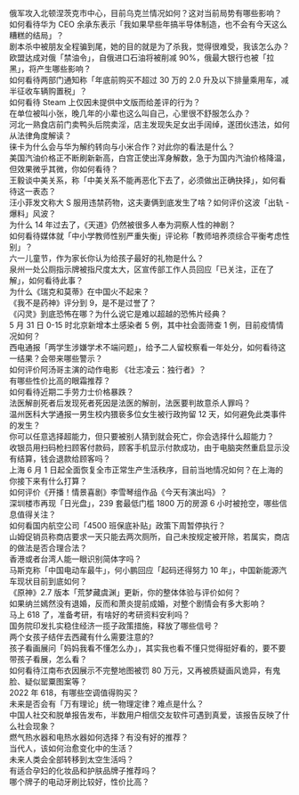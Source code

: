 俄军攻入北顿涅茨克市中心，目前乌克兰情况如何？这对当前局势有哪些影响？  
如何看待华为 CEO 余承东表示「我如果早些年搞半导体制造，也不会有今天这么糟糕的结局」？  
剧本杀中被朋友全程骗到尾，她的目的就是为了杀我，觉得很难受，我该怎么办？  
欧盟达成对俄「禁油令」，自俄进口石油将被削减 90%，俄最大银行也被「拉黑」，将产生哪些影响？  
如何看待两部门通知称「年底前购买不超过 30 万的 2.0 升及以下排量乘用车，减半征收车辆购置税」？  
如何看待 Steam 上仅因未提供中文版而给差评的行为？  
在单位被叫小张，晚几年的小辈也这么叫自己，心里很不舒服怎么办？  
河北一熟食店前门卖鸭头后院卖淫，店主发现失足女出手阔绰，遂团伙违法，如何从法律角度解读？  
徕卡为什么会与华为解约转向与小米合作？对此你的看法是什么？  
美国汽油价格正不断刷新新高，白宫正使出浑身解数，急于为国内汽油价格降温，但效果微乎其微，你如何看待？  
王毅谈中美关系，称「中美关系不能再恶化下去了，必须做出正确抉择」，如何看待这一表态？  
汪小菲发文称大 S 服用违禁药物，这夫妻俩到底发生了啥？如何评价这波「出轨 - 爆料」风波？  
为什么 14 年过去了，《天道》仍然被很多人奉为洞察人性的神剧？  
如何看待媒体就「中小学教师性别严重失衡」评论称「教师培养须综合平衡考虑性别」？  
六一儿童节，作为家长你认为给孩子最好的礼物是什么？  
泉州一处公厕指示牌被指尺度太大，区宣传部工作人员回应「已关注，正在了解」，如何看待此事？  
为什么《瑞克和莫蒂》在中国火不起来？  
《我不是药神》评分到 9，是不是过誉了？  
《闪灵》到底恐怖在哪？为什么说它是难以超越的恐怖片经典？  
5 月 31 日 0-15 时北京新增本土感染者 5 例，其中社会面筛查 1 例，目前疫情情况如何？  
西电通报「两学生涉嫌学术不端问题」，给予二人留校察看一年处分，如何看待这一结果？会带来哪些警示？  
如何评价阿汤哥主演的动作电影 《壮志凌云：独行者》？  
有哪些性价比高的眼霜推荐？  
如何看待近期二手劳力士价格暴跌？  
法医解剖死者后发现死者死因是法医的解剖，法医要判故意杀人罪吗？  
温州医科大学通报一男生校内猥亵多位女生被行政拘留 12 天，如何避免此类事件的发生？  
你可以任意选择超能力，但只要被别人猜到就会死亡，你会选择什么超能力？  
收银员用扫码枪扫顾客付款码，顾客手机显示付款成功，由于电脑突然重启显示没有结算，钱会退款给顾客吗？  
上海 6 月 1 日起全面恢复全市正常生产生活秩序，目前当地情况如何？在上海的你接下来有什么打算？  
如何评价《开播！情景喜剧》李雪琴组作品《今天有演出吗》？  
深圳楼市再现「日光盘」，239 套最低门槛 1800 万的房源 6 小时被抢空，哪些信息值得关注？  
如何看国内航空公司「4500 班保底补贴」政策下周暂停执行？  
山姆促销员称商店要求一天只能去两次厕所，自己未按规定被开除，若属实，商店的做法是否合理合法？  
香港或者台湾人能一眼识别简体字吗？  
马斯克称「中国电动车最牛」，何小鹏回应「起码还得努力 10 年」，中国新能源汽车现状目前到底如何？  
《原神》2.7 版本「荒梦藏虞渊」更新，你的整体体验与评价如何？  
如果纳兰嫣然没有退婚，反而和萧炎提前成婚，对整个剧情会有多大影响？  
马上 618 了，准备考研，有啥好的考研资料安利吗？  
国务院印发扎实稳住经济一揽子政策措施，释放了哪些信号？  
两个女孩子结伴去西藏有什么需要注意的?  
孩子看画展问「妈妈我看不懂怎么办」，其实我也看不懂只觉得挺好看的，要不要带孩子看展，怎么看？  
如何看待江南布衣因展示不完整地图被罚 80 万元，又再被质疑画风诡异，有鬼脸、疑似罂粟图案等？  
2022 年 618，有哪些空调值得购买？  
未来是否会有「万有理论」统一物理定律？难点是什么？  
中国人社交和脱单报告发布，半数用户相信交友软件可遇到真爱，该报告反映了什么社会现象？  
燃气热水器和电热水器如何选择？有没有好的推荐？  
当代人，该如何治愈变化中的生活？  
未来人类会全部转移到太空生活吗？  
有适合孕妇的化妆品和护肤品牌子推荐吗？  
哪个牌子的电动牙刷比较好，性价比高？  
